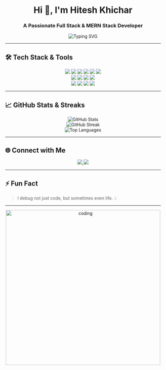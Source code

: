 <h1 align="center">Hi 👋, I'm Hitesh Khichar</h1>
<h3 align="center">A Passionate Full Stack & MERN Stack Developer</h3>

<p align="center">
  <img src="https://readme-typing-svg.demolab.com/?lines=Full+Stack+Web+Developer;MERN+Stack+Enthusiast;Clean+Code+Advocate;Lifelong+Learner&center=true&width=500&height=50" alt="Typing SVG" />
</p>

---

## 🛠️ Tech Stack & Tools

<p align="center">
  <!-- Frontend -->
  <img src="https://img.shields.io/badge/HTML5-E34F26?logo=html5&logoColor=white&style=for-the-badge" />
  <img src="https://img.shields.io/badge/CSS3-1572B6?logo=css3&logoColor=white&style=for-the-badge" />
  <img src="https://img.shields.io/badge/JavaScript-F7DF1E?logo=javascript&logoColor=black&style=for-the-badge" />
  <img src="https://img.shields.io/badge/React-61DAFB?logo=react&logoColor=black&style=for-the-badge" />
  <img src="https://img.shields.io/badge/Tailwind_CSS-38B2AC?logo=tailwind-css&logoColor=white&style=for-the-badge" />
  <img src="https://img.shields.io/badge/Bootstrap-563D7C?logo=bootstrap&logoColor=white&style=for-the-badge" />
  <br/>
  <!-- Backend -->
  <img src="https://img.shields.io/badge/Node.js-339933?logo=node.js&logoColor=white&style=for-the-badge" />
  <img src="https://img.shields.io/badge/Express.js-000000?logo=express&logoColor=white&style=for-the-badge" />
  <img src="https://img.shields.io/badge/MongoDB-47A248?logo=mongodb&logoColor=white&style=for-the-badge" />
  <img src="https://img.shields.io/badge/Mongoose-880000?logo=mongoose&logoColor=white&style=for-the-badge" />
  <br/>
  <!-- Tools -->
  <img src="https://img.shields.io/badge/Git-F05032?logo=git&logoColor=white&style=for-the-badge" />
  <img src="https://img.shields.io/badge/GitHub-181717?logo=github&logoColor=white&style=for-the-badge" />
  <img src="https://img.shields.io/badge/Postman-FF6C37?logo=postman&logoColor=white&style=for-the-badge" />
  <img src="https://img.shields.io/badge/VS_Code-007ACC?logo=visual-studio-code&logoColor=white&style=for-the-badge" />
</p>

---

## 📈 GitHub Stats & Streaks

<p align="center">
  <img src="https://github-readme-stats.vercel.app/api?username=hiteshkhichar&show_icons=true&theme=tokyonight" alt="GitHub Stats" />
  <br/>
  <img src="https://github-readme-streak-stats.herokuapp.com/?user=hiteshkhichar&theme=tokyonight" alt="GitHub Streak" />
  <br/>
  <img src="https://github-readme-stats.vercel.app/api/top-langs/?username=hiteshkhichar&layout=compact&theme=tokyonight" alt="Top Languages" />
</p>

---

## 🌐 Connect with Me

<p align="center">
  <a href="mailto:khicharhitesh065@gmail.com">
    <img src="https://img.shields.io/badge/Gmail-D14836?logo=gmail&logoColor=white&style=for-the-badge" />
  </a>
  <a href="https://www.linkedin.com/in/hitesh-khichar-35b310333/" target="_blank">
    <img src="https://img.shields.io/badge/LinkedIn-0077B5?logo=linkedin&logoColor=white&style=for-the-badge" />
  </a>
</p>

---

## ⚡ Fun Fact

> I debug not just code, but sometimes even life. 💡

---

<p align="center">
  <img src="https://raw.githubusercontent.com/abhisheknaiidu/abhisheknaiidu/master/code.gif" alt="coding" width="500" />
</p>
